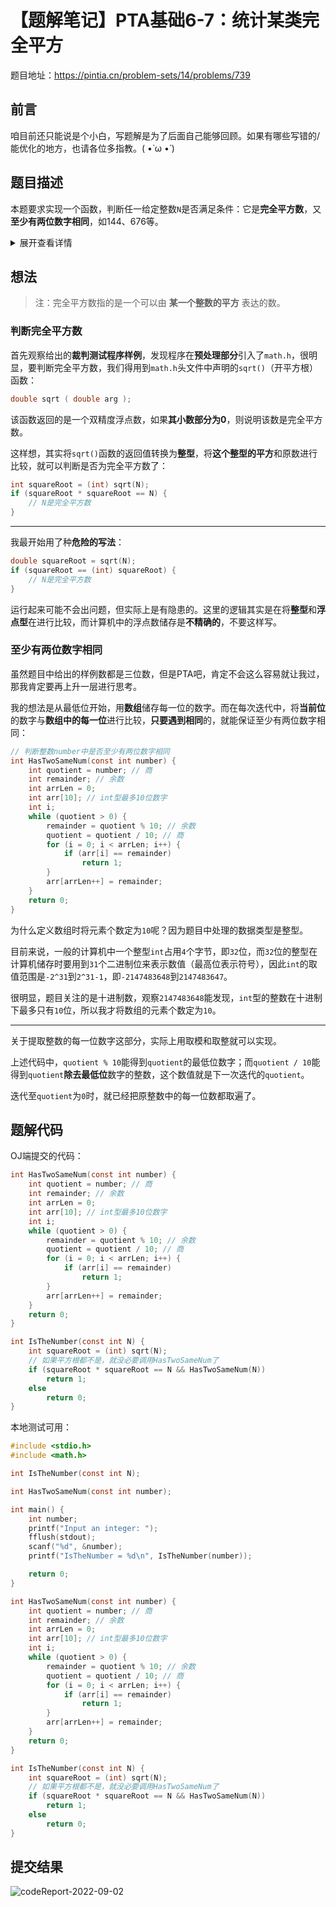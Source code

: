 # 【题解笔记】PTA基础6-7：统计某类完全平方

题目地址：https://pintia.cn/problem-sets/14/problems/739  

## 前言

咱目前还只能说是个小白，写题解是为了后面自己能够回顾。如果有哪些写错的/能优化的地方，也请各位多指教。( •̀ ω •́ )

## 题目描述

本题要求实现一个函数，判断任一给定整数`N`是否满足条件：它是**完全平方数**，又**至少有两位数字相同**，如144、676等。

<details>
<summary>展开查看详情</summary>

### 函数接口定义

```c
int IsTheNumber ( const int N );
```

其中`N`是用户传入的参数。如果`N`满足条件，则该函数必须返回1，否则返回0。

### 裁判测试程序样例

```c
#include <stdio.h>
#include <math.h>

int IsTheNumber ( const int N );

int main()
{
    int n1, n2, i, cnt;
    
    scanf("%d %d", &n1, &n2);
    cnt = 0;
    for ( i=n1; i<=n2; i++ ) {
        if ( IsTheNumber(i) )
            cnt++;
    }
    printf("cnt = %d\n", cnt);

    return 0;
}

/* 你的代码将被嵌在这里 */
```

### 输入样例

```
105 500
```

### 输出样例

```
cnt = 6
```

### 限制

|限制内容|限制条件|
|:---:|:---:|
|代码长度限制|16 KB|
|时间限制|400 ms|
|空间限制|64 MB|

</details>

## 想法

> 注：完全平方数指的是一个可以由 **某一个整数的平方** 表达的数。

### 判断完全平方数

首先观察给出的**裁判测试程序样例**，发现程序在**预处理部分**引入了`math.h`，很明显，要判断完全平方数，我们得用到`math.h`头文件中声明的`sqrt()`（开平方根）函数：

```c
double sqrt ( double arg );
```

该函数返回的是一个双精度浮点数，如果**其小数部分为0**，则说明该数是完全平方数。

这样想，其实将`sqrt()`函数的返回值转换为**整型**，将**这个整型的平方**和原数进行比较，就可以判断是否为完全平方数了：

```c
int squareRoot = (int) sqrt(N);
if (squareRoot * squareRoot == N) {
    // N是完全平方数
}
```

-----

我最开始用了种**危险的写法**：

```c
double squareRoot = sqrt(N);
if (squareRoot == (int) squareRoot) {
    // N是完全平方数
}
```

运行起来可能不会出问题，但实际上是有隐患的。这里的逻辑其实是在将**整型**和**浮点型**在进行比较，而计算机中的浮点数储存是**不精确的**，不要这样写。

### 至少有两位数字相同

虽然题目中给出的样例数都是三位数，但是PTA吧，肯定不会这么容易就让我过，那我肯定要再上升一层进行思考。  

我的想法是从最低位开始，用**数组**储存每一位的数字。而在每次迭代中，将**当前位**的数字与**数组中的每一位**进行比较，**只要遇到相同**的，就能保证至少有两位数字相同：

```c
// 判断整数number中是否至少有两位数字相同
int HasTwoSameNum(const int number) {
    int quotient = number; // 商
    int remainder; // 余数
    int arrLen = 0;
    int arr[10]; // int型最多10位数字
    int i;
    while (quotient > 0) {
        remainder = quotient % 10; // 余数
        quotient = quotient / 10; // 商
        for (i = 0; i < arrLen; i++) {
            if (arr[i] == remainder)
                return 1;
        }
        arr[arrLen++] = remainder;
    }
    return 0;
}
```

为什么定义数组时将元素个数定为`10`呢？因为题目中处理的数据类型是整型。  

目前来说，一般的计算机中一个整型`int`占用`4`个字节，即`32`位，而`32`位的整型在计算机储存时要用到`31`个二进制位来表示数值（最高位表示符号），因此`int`的取值范围是`-2^31`到`2^31-1`，即`-2147483648`到`2147483647`。  

很明显，题目关注的是十进制数，观察`2147483648`能发现，`int`型的整数在十进制下最多只有`10`位，所以我才将数组的元素个数定为`10`。  

-----

关于提取整数的每一位数字这部分，实际上用取模和取整就可以实现。  

上述代码中，`quotient % 10`能得到`quotient`的最低位数字；而`quotient / 10`能得到`quotient`**除去最低位**数字的整数，这个数值就是下一次迭代的`quotient`。

迭代至`quotient`为`0`时，就已经把原整数中的每一位数都取遍了。  

## 题解代码

OJ端提交的代码：

```c
int HasTwoSameNum(const int number) {
    int quotient = number; // 商
    int remainder; // 余数
    int arrLen = 0;
    int arr[10]; // int型最多10位数字
    int i;
    while (quotient > 0) {
        remainder = quotient % 10; // 余数
        quotient = quotient / 10; // 商
        for (i = 0; i < arrLen; i++) {
            if (arr[i] == remainder)
                return 1;
        }
        arr[arrLen++] = remainder;
    }
    return 0;
}

int IsTheNumber(const int N) {
    int squareRoot = (int) sqrt(N);
    // 如果平方根都不是，就没必要调用HasTwoSameNum了
    if (squareRoot * squareRoot == N && HasTwoSameNum(N))
        return 1;
    else
        return 0;
}
```

本地测试可用：

```c
#include <stdio.h>
#include <math.h>

int IsTheNumber(const int N);

int HasTwoSameNum(const int number);

int main() {
    int number;
    printf("Input an integer: ");
    fflush(stdout);
    scanf("%d", &number);
    printf("IsTheNumber = %d\n", IsTheNumber(number));

    return 0;
}

int HasTwoSameNum(const int number) {
    int quotient = number; // 商
    int remainder; // 余数
    int arrLen = 0;
    int arr[10]; // int型最多10位数字
    int i;
    while (quotient > 0) {
        remainder = quotient % 10; // 余数
        quotient = quotient / 10; // 商
        for (i = 0; i < arrLen; i++) {
            if (arr[i] == remainder)
                return 1;
        }
        arr[arrLen++] = remainder;
    }
    return 0;
}

int IsTheNumber(const int N) {
    int squareRoot = (int) sqrt(N);
    // 如果平方根都不是，就没必要调用HasTwoSameNum了
    if (squareRoot * squareRoot == N && HasTwoSameNum(N))
        return 1;
    else
        return 0;
}
```

## 提交结果

![codeReport-2022-09-02](https://raw.githubusercontent.com/cat-note/bottleassets/main/img/codeReport-2022-09-02.png)  
